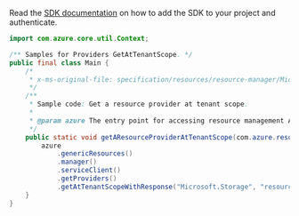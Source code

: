 Read the [SDK documentation](https://github.com/Azure/azure-sdk-for-java/blob/azure-resourcemanager_2.12.0/sdk/resourcemanager/azure-resourcemanager/README.md) on how to add the SDK to your project and authenticate.

```java
import com.azure.core.util.Context;

/** Samples for Providers GetAtTenantScope. */
public final class Main {
    /*
     * x-ms-original-file: specification/resources/resource-manager/Microsoft.Resources/stable/2021-01-01/examples/GetNamedProviderAtTenant.json
     */
    /**
     * Sample code: Get a resource provider at tenant scope.
     *
     * @param azure The entry point for accessing resource management APIs in Azure.
     */
    public static void getAResourceProviderAtTenantScope(com.azure.resourcemanager.AzureResourceManager azure) {
        azure
            .genericResources()
            .manager()
            .serviceClient()
            .getProviders()
            .getAtTenantScopeWithResponse("Microsoft.Storage", "resourceTypes/aliases", Context.NONE);
    }
}
```
